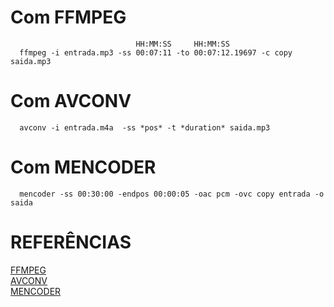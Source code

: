# Com FFMPEG
```
                            HH:MM:SS     HH:MM:SS
  ffmpeg -i entrada.mp3 -ss 00:07:11 -to 00:07:12.19697 -c copy saida.mp3
```
# Com AVCONV
```
  avconv -i entrada.m4a  -ss *pos* -t *duration* saida.mp3
```
# Com MENCODER
```
  mencoder -ss 00:30:00 -endpos 00:00:05 -oac pcm -ovc copy entrada -o saida
```

# REFERÊNCIAS
[FFMPEG](https://unix.stackexchange.com/questions/182602/trim-audio-file-using-start-and-stop-times)  
[AVCONV](https://askubuntu.com/questions/49799/cutting-of-audio-files)  
[MENCODER](https://askubuntu.com/questions/59383/extract-part-of-a-video-with-a-one-line-command)

